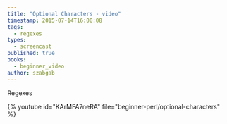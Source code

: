 ```yaml
---
title: "Optional Characters - video"
timestamp: 2015-07-14T16:00:08
tags:
  - regexes
types:
  - screencast
published: true
books:
  - beginner_video
author: szabgab
---
```



Regexes


{% youtube id="KArMFA7neRA" file="beginner-perl/optional-characters" %}

